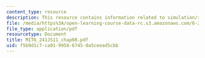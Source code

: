 ```yaml
---
content_type: resource
description: This resource contains information related to simulation/realization.
file: /media/https%3A/open-learning-course-data-rc.s3.amazonaws.com/6-241j-dynamic-systems-and-control-spring-2011/f5b9d1c7ca91995867450a5ceead5cbb_MIT6_241JS11_chap08.pdf
file_type: application/pdf
resourcetype: Document
title: MIT6_241JS11_chap08.pdf
uid: f5b9d1c7-ca91-9958-6745-0a5ceead5cbb
---
```

